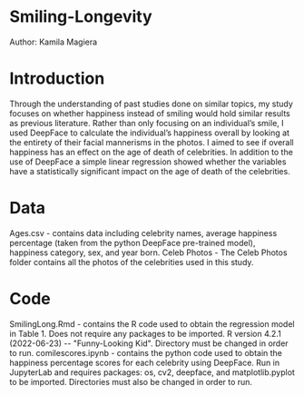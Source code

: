 # Smiling-Longevity
Author: Kamila Magiera

# Introduction
Through the understanding of past studies done on similar topics, my study focuses on whether happiness instead of smiling would hold similar results as previous literature. Rather than only focusing on an individual’s smile, I used DeepFace to calculate the individual’s happiness overall by looking at the entirety of their facial mannerisms in the photos. I aimed to see if overall happiness has an effect on the age of death of celebrities. In addition to the use of DeepFace a simple linear regression showed whether the variables have a statistically significant impact on the age of death of the celebrities.
# Data
Ages.csv - contains data including celebrity names, average happiness percentage (taken from the python DeepFace pre-trained model), happiness category, sex, and year born.
Celeb Photos - The Celeb Photos folder contains all the photos of the celebrities used in this study.
# Code
SmilingLong.Rmd - contains the R code used to obtain the regression model in Table 1. Does not require any packages to be imported. R version 4.2.1 (2022-06-23) -- "Funny-Looking Kid". Directory must be changed in order to run.
comilescores.ipynb - contains the python code used to obtain the happiness percentage scores for each celebrity using DeepFace. Run in JupyterLab and requires packages: os, cv2, deepface, and matplotlib.pyplot to be imported. Directories must also be changed in order to run.
